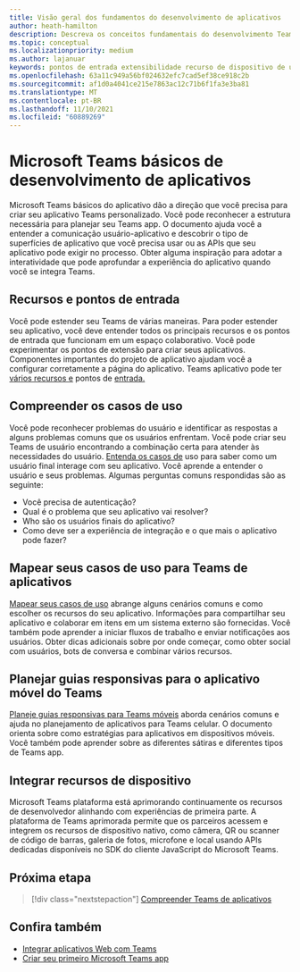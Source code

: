 ```yaml
---
title: Visão geral dos fundamentos do desenvolvimento de aplicativos
author: heath-hamilton
description: Descreva os conceitos fundamentais do desenvolvimento Teams plataforma, como recursos de aplicativo e pontos de entrada, noções básicas sobre casos de uso e mapeamento deles para recursos de aplicativos e planejamento de aplicativos.
ms.topic: conceptual
ms.localizationpriority: medium
ms.author: lajanuar
keywords: pontos de entrada extensibilidade recurso de dispositivo de uso de casos
ms.openlocfilehash: 63a11c949a56bf024632efc7cad5ef38ce918c2b
ms.sourcegitcommit: af1d0a4041ce215e7863ac12c71b6f1fa3e3ba81
ms.translationtype: MT
ms.contentlocale: pt-BR
ms.lasthandoff: 11/10/2021
ms.locfileid: "60889269"
---
```

# <a name="microsoft-teams-app-development-fundamentals"></a>Microsoft Teams básicos de desenvolvimento de aplicativos

Microsoft Teams básicos do aplicativo dão a direção que você precisa para criar seu aplicativo Teams personalizado. Você pode reconhecer a estrutura necessária para planejar seu Teams app. O documento ajuda você a entender a comunicação usuário-aplicativo e descobrir o tipo de superfícies de aplicativo que você precisa usar ou as APIs que seu aplicativo pode exigir no processo. Obter alguma inspiração para adotar a interatividade que pode aprofundar a experiência do aplicativo quando você se integra Teams.

## <a name="capabilities-and-entry-points"></a>Recursos e pontos de entrada

Você pode estender seu Teams de várias maneiras. Para poder estender seu aplicativo, você deve entender todos os principais recursos e os pontos de entrada que funcionam em um espaço colaborativo. Você pode experimentar os pontos de extensão para criar seus aplicativos. Componentes importantes do projeto de aplicativo ajudam você a configurar corretamente a página do aplicativo. Teams aplicativo pode ter [vários recursos e](../concepts/capabilities-overview.md) pontos de [entrada.](../concepts/extensibility-points.md)

## <a name="understand-your-use-cases"></a>Compreender os casos de uso

Você pode reconhecer problemas do usuário e identificar as respostas a alguns problemas comuns que os usuários enfrentam. Você pode criar seu Teams de usuário encontrando a combinação certa para atender às necessidades do usuário. [Entenda os casos de](../concepts/design/understand-use-cases.md) uso para saber como um usuário final interage com seu aplicativo. Você aprende a entender o usuário e seus problemas. Algumas perguntas comuns respondidas são as seguinte:

* Você precisa de autenticação?
* Qual é o problema que seu aplicativo vai resolver?
* Who são os usuários finais do aplicativo?
* Como deve ser a experiência de integração e o que mais o aplicativo pode fazer?

## <a name="map-your-use-cases-to-teams-app-capabilities"></a>Mapear seus casos de uso para Teams de aplicativos

[Mapear seus casos de uso](../concepts/design/map-use-cases.md) abrange alguns cenários comuns e como escolher os recursos do seu aplicativo. Informações para compartilhar seu aplicativo e colaborar em itens em um sistema externo são fornecidas. Você também pode aprender a iniciar fluxos de trabalho e enviar notificações aos usuários. Obter dicas adicionais sobre por onde começar, como obter social com usuários, bots de conversa e combinar vários recursos.

## <a name="plan-responsive-tabs-for-teams-mobile"></a>Planejar guias responsivas para o aplicativo móvel do Teams
[Planeje guias responsivas para Teams móveis](../concepts/design/plan-responsive-tabs-for-teams-mobile.md) aborda cenários comuns e ajuda no planejamento de aplicativos para Teams celular. O documento orienta sobre como estratégias para aplicativos em dispositivos móveis. Você também pode aprender sobre as diferentes sátiras e diferentes tipos de Teams app.

## <a name="integrate-device-capabilities"></a>Integrar recursos de dispositivo

Microsoft Teams plataforma está aprimorando continuamente os recursos de desenvolvedor alinhando com experiências de primeira parte. A plataforma de Teams aprimorada permite que os parceiros acessem e integrem os recursos de dispositivo nativo, como câmera, QR ou scanner de código de barras, galeria de fotos, microfone e local usando APIs dedicadas disponíveis no SDK do cliente JavaScript do Microsoft Teams.

## <a name="next-step"></a>Próxima etapa

> [!div class="nextstepaction"]
> [Compreender Teams de aplicativos](capabilities-overview.md)

## <a name="see-also"></a>Confira também

* [Integrar aplicativos Web com Teams](../samples/integrating-web-apps.md)
* [Criar seu primeiro Microsoft Teams app](../build-your-first-app/build-first-app-overview.md)

